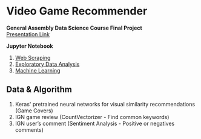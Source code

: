 # Video Game Recommender
**General Assembly Data Science Course Final Project**  
[Presentation Link](https://docs.google.com/presentation/d/1WeLRmn3pQCgYQyMRhNDY9TzovsQcaZy1oHU0tjBFfOo/edit?usp=sharing)

**Jupyter Notebook**  
1. [Web Scraping](http://nbviewer.jupyter.org/github/DanDanHuang/Video_Game_Recommender-/blob/master/Web_Scraping.ipynb)
2. [Exploratory Data Analysis](http://nbviewer.jupyter.org/github/DanDanHuang/Video_Game_Recommender-/blob/master/EDA.ipynb)
3. [Machine Learning](http://nbviewer.jupyter.org/github/DanDanHuang/Video_Game_Recommender-/blob/master/MachineLearning.ipynb)

## Data & Algorithm
1. Keras' pretrained neural networks for visual similarity recommendations (Game Covers)
2. IGN game review (CountVectorizer - Find common keywords)
3. IGN user’s comment (Sentiment Analysis - Positive or negatives comments)

